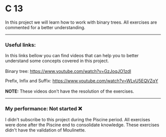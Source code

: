 # C 13

In this project we will learn how to work with binary trees. All exercises are commented for a better understanding.

---

### Useful links:
In this links bellow you can find videos that can help you to better understand some concepts covered in this project.
<br>
<br>
Binary tree: https://www.youtube.com/watch?v=GzJoqJO1zdI

Prefix, Infix and Suffix: https://www.youtube.com/watch?v=WLvU5EQVZqY
<br>
<br>
**NOTE:** These videos don't have the resolution of the exercises.

---

### My performance: Not started :x:
I didn't subscribe to this project during the Piscine period. All exercises were done after the Piscine end to consolidate knowledge. These exercises didn't have the validation of Moulinette.